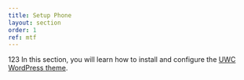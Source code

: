 ```yaml
---
title: Setup Phone
layout: section
order: 1
ref: mtf
---
```

123
In this section, you will learn how to install and configure the 
[UWC WordPress theme](https://github.com/uwc/uwc-website).
